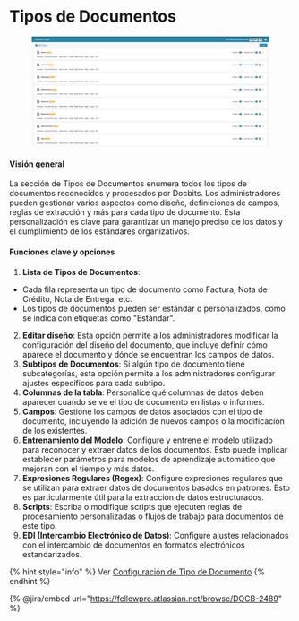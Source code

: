 # Tipos de Documentos

<figure><img src="../../../../.gitbook/assets/Bildschirmfoto 2024-05-08 um 08.44.19.png" alt=""><figcaption></figcaption></figure>

#### Visión general

La sección de Tipos de Documentos enumera todos los tipos de documentos reconocidos y procesados por Docbits. Los administradores pueden gestionar varios aspectos como diseño, definiciones de campos, reglas de extracción y más para cada tipo de documento. Esta personalización es clave para garantizar un manejo preciso de los datos y el cumplimiento de los estándares organizativos.

#### Funciones clave y opciones

1. **Lista de Tipos de Documentos**:
* Cada fila representa un tipo de documento como Factura, Nota de Crédito, Nota de Entrega, etc.
* Los tipos de documentos pueden ser estándar o personalizados, como se indica con etiquetas como "Estándar".
2. **Editar diseño**: Esta opción permite a los administradores modificar la configuración del diseño del documento, que incluye definir cómo aparece el documento y dónde se encuentran los campos de datos.
3. **Subtipos de Documentos**: Si algún tipo de documento tiene subcategorías, esta opción permite a los administradores configurar ajustes específicos para cada subtipo.
4. **Columnas de la tabla**: Personalice qué columnas de datos deben aparecer cuando se ve el tipo de documento en listas o informes.
5. **Campos**: Gestione los campos de datos asociados con el tipo de documento, incluyendo la adición de nuevos campos o la modificación de los existentes.
6. **Entrenamiento del Modelo**: Configure y entrene el modelo utilizado para reconocer y extraer datos de los documentos. Esto puede implicar establecer parámetros para modelos de aprendizaje automático que mejoran con el tiempo y más datos.
7. **Expresiones Regulares (Regex)**: Configure expresiones regulares que se utilizan para extraer datos de documentos basados en patrones. Esto es particularmente útil para la extracción de datos estructurados.
8. **Scripts**: Escriba o modifique scripts que ejecuten reglas de procesamiento personalizadas o flujos de trabajo para documentos de este tipo.
9. **EDI (Intercambio Electrónico de Datos)**: Configure ajustes relacionados con el intercambio de documentos en formatos electrónicos estandarizados.

{% hint style="info" %}
Ver [Configuración de Tipo de Documento](../../../setup/document-types/)
{% endhint %}

{% @jira/embed url="https://fellowpro.atlassian.net/browse/DOCB-2489" %}
